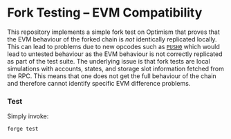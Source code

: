 # Fork Testing – EVM Compatibility

This repository implements a simple fork test on Optimism that proves that the EVM behaviour of the forked chain is _not_ identically replicated locally. This can lead to problems due to new opcodes such as [`PUSH0`](https://www.evm.codes/#5f?fork=shanghai) which would lead to untested behaviour as the EVM behaviour is not correctly replicated as part of the test suite. The underlying issue is that fork tests are local simulations with accounts, states, and storage slot information fetched from the RPC. This means that one does not get the full behaviour of the chain and therefore cannot identify specific EVM difference problems.

### Test

Simply invoke:

```console
forge test
```
